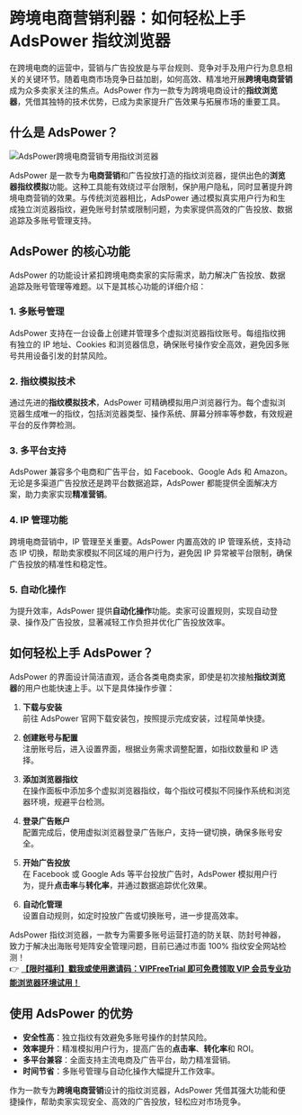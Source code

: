 # 跨境电商营销利器：如何轻松上手 AdsPower 指纹浏览器

在跨境电商的运营中，营销与广告投放是与平台规则、竞争对手及用户行为息息相关的关键环节。随着电商市场竞争日益加剧，如何高效、精准地开展**跨境电商营销**成为众多卖家关注的焦点。AdsPower 作为一款专为跨境电商设计的**指纹浏览器**，凭借其独特的技术优势，已成为卖家提升广告效果与拓展市场的重要工具。

## 什么是 AdsPower？

![AdsPower跨境电商营销专用指纹浏览器](https://198301.xyz/img/1574992092247339.webp "AdsPower跨境电商营销专用指纹浏览器")

AdsPower 是一款专为**电商营销**和广告投放打造的指纹浏览器，提供出色的**浏览器指纹模拟**功能。这种工具能有效绕过平台限制，保护用户隐私，同时显著提升跨境电商营销的效果。与传统浏览器相比，AdsPower 通过模拟真实用户行为和生成独立浏览器指纹，避免账号封禁或限制问题，为卖家提供高效的广告投放、数据追踪及多账号管理支持。

## AdsPower 的核心功能

AdsPower 的功能设计紧扣跨境电商卖家的实际需求，助力解决广告投放、数据追踪及账号管理等难题。以下是其核心功能的详细介绍：

### 1. 多账号管理

AdsPower 支持在一台设备上创建并管理多个虚拟浏览器指纹账号。每组指纹拥有独立的 IP 地址、Cookies 和浏览器信息，确保账号操作安全高效，避免因多账号共用设备引发的封禁风险。

### 2. 指纹模拟技术

通过先进的**指纹模拟技术**，AdsPower 可精确模拟用户浏览器行为。每个虚拟浏览器生成唯一的指纹，包括浏览器类型、操作系统、屏幕分辨率等参数，有效规避平台的反作弊检测。

### 3. 多平台支持

AdsPower 兼容多个电商和广告平台，如 Facebook、Google Ads 和 Amazon。无论是多渠道广告投放还是跨平台数据追踪，AdsPower 都能提供全面解决方案，助力卖家实现**精准营销**。

### 4. IP 管理功能

跨境电商营销中，IP 管理至关重要。AdsPower 内置高效的 IP 管理系统，支持动态 IP 切换，帮助卖家模拟不同区域的用户行为，避免因 IP 异常被平台限制，确保广告投放的精准性和稳定性。

### 5. 自动化操作

为提升效率，AdsPower 提供**自动化操作**功能。卖家可设置规则，实现自动登录、操作及广告投放，显著减轻工作负担并优化广告投放效率。

## 如何轻松上手 AdsPower？

AdsPower 的界面设计简洁直观，适合各类电商卖家，即使是初次接触**指纹浏览器**的用户也能快速上手。以下是具体操作步骤：

1. **下载与安装**  
   前往 AdsPower 官网下载安装包，按照提示完成安装，过程简单快捷。

2. **创建账号与配置**  
   注册账号后，进入设置界面，根据业务需求调整配置，如指纹数量和 IP 选择。

3. **添加浏览器指纹**  
   在操作面板中添加多个虚拟浏览器指纹，每个指纹可模拟不同操作系统和浏览器环境，规避平台检测。

4. **登录广告账户**  
   配置完成后，使用虚拟浏览器登录广告账户，支持一键切换，确保多账号安全。

5. **开始广告投放**  
   在 Facebook 或 Google Ads 等平台投放广告时，AdsPower 模拟用户行为，提升**点击率**与**转化率**，并通过数据追踪优化效果。

6. **自动化管理**  
   设置自动规则，如定时投放广告或切换账号，进一步提高效率。

AdsPower 指纹浏览器，一款专为需要多账号运营打造的防关联、防封号神器，致力于解决出海账号矩阵安全管理问题，目前已通过市面 100% 指纹安全网站检测！  
👉 [**【限时福利】戳我或使用邀请码：VIPFreeTrial 即可免费领取 VIP 会员专业功能浏览器环境试用！**](https://bit.ly/adspower_free)

## 使用 AdsPower 的优势

- **安全性高**：独立指纹有效避免多账号操作的封禁风险。  
- **效率提升**：精准模拟用户行为，提高广告的**点击率**、**转化率**和 ROI。  
- **多平台兼容**：全面支持主流电商及广告平台，助力精准营销。  
- **时间节省**：多账号管理与自动化操作大幅提升工作效率。  

作为一款专为**跨境电商营销**设计的指纹浏览器，AdsPower 凭借其强大功能和便捷操作，帮助卖家实现安全、高效的广告投放，轻松应对市场竞争。